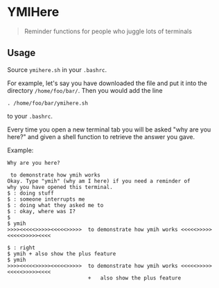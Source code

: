 # YMIHere

> Reminder functions for people who juggle lots of terminals

## Usage

Source `ymihere.sh` in your `.bashrc`.

For example, let's say you have downloaded the file and put it into the directory `/home/foo/bar/`. Then you would add the line

```
. /home/foo/bar/ymihere.sh
```

to your `.bashrc`.

Every time you open a new terminal tab you will be asked "why are you here?" and given a shell function to retrieve the answer you gave.

Example:

```
Why are you here?

 to demonstrate how ymih works
Okay. Type "ymih" (why am I here) if you need a reminder of
why you have opened this terminal.
$ : doing stuff
$ : someone interrupts me
$ : doing what they asked me to
$ : okay, where was I?
$ 
$ ymih
>>>><<<<<>>>>><<<<<>>>>>  to demonstrate how ymih works <<<<<>>>>><<<<<>>>>><<<<

$ : right
$ ymih + also show the plus feature
$ ymih
>>>><<<<<>>>>><<<<<>>>>>  to demonstrate how ymih works <<<<<>>>>><<<<<>>>>><<<<
                          +   also show the plus feature
```

